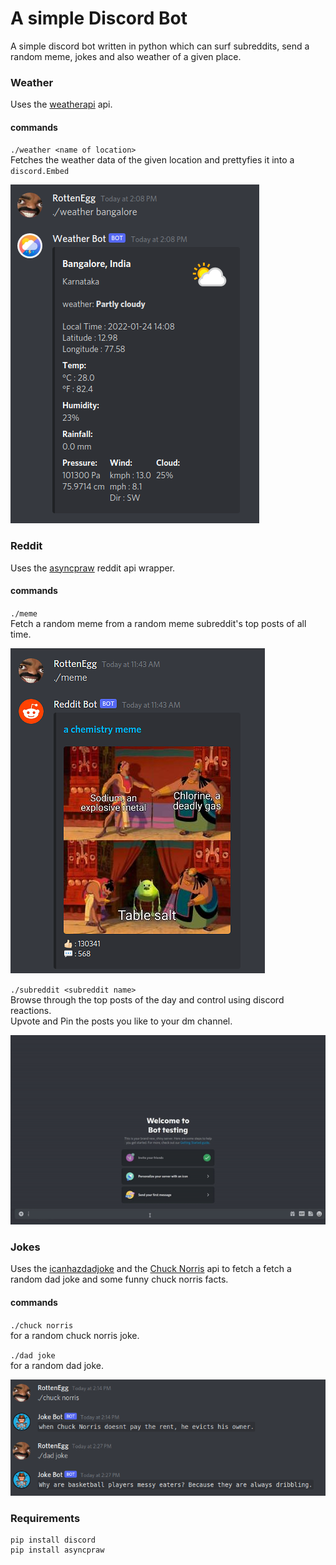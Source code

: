 # A simple Discord Bot
A simple discord bot written in python which can surf subreddits, send a random meme, jokes and also weather of a given place.
### Weather
Uses the [weatherapi](https://weatherapi.com) api.

#### commands

`./weather <name of location>`  
Fetches the weather data of the given location and prettyfies it into a `discord.Embed`

![weather](https://github.com/MonstrousMidget9/simple-discord-bot/blob/main/readme/weather.png?raw=true)

### Reddit
Uses the [asyncpraw](https://asyncpraw.readthedocs.io/en/stable/) reddit api wrapper.
 
#### commands
`./meme`  
Fetch a random meme from a random meme subreddit's top posts of all time.

![meme](https://github.com/MonstrousMidget9/simple-discord-bot/blob/main/readme/_meme.png?raw=true)

`./subreddit <subreddit name>`  
Browse through the top posts of the day and control using discord reactions.  
Upvote and Pin the posts you like to your dm channel.

![subreddit](https://github.com/MonstrousMidget9/simple-discord-bot/blob/main/readme/subreddit.gif?raw=true)

### Jokes
Uses the [icanhazdadjoke](https://icanhazdadjoke.com/) and the [Chuck Norris](https://api.chucknorris.io/) api to fetch a fetch a random dad joke and some funny chuck norris facts.

#### commands

`./chuck norris`  
for a random chuck norris joke.

`./dad joke`  
for a random dad joke.

![jokes](https://github.com/MonstrousMidget9/simple-discord-bot/blob/main/readme/_jokes.png?raw=true)

### Requirements
```
pip install discord
pip install asyncpraw
```
